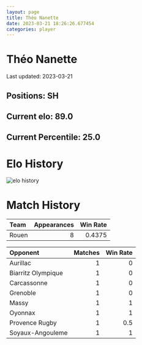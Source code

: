 ```yaml
---  
layout: page  
title: Théo Nanette  
date: 2023-03-21 18:26:26.677454  
categories: player  
---
```

# Théo Nanette


Last updated: 2023-03-21
## Positions: SH

## Current elo: 89.0

## Current Percentile: 25.0

# Elo History


![elo history](history_ThéoNanette.png)
# Match History


| Team   |   Appearances |   Win Rate |
|:-------|--------------:|-----------:|
| Rouen  |             8 |     0.4375 |

| Opponent           |   Matches |   Win Rate |
|:-------------------|----------:|-----------:|
| Aurillac           |         1 |        0   |
| Biarritz Olympique |         1 |        0   |
| Carcassonne        |         1 |        0   |
| Grenoble           |         1 |        0   |
| Massy              |         1 |        1   |
| Oyonnax            |         1 |        1   |
| Provence Rugby     |         1 |        0.5 |
| Soyaux-Angouleme   |         1 |        1   |
